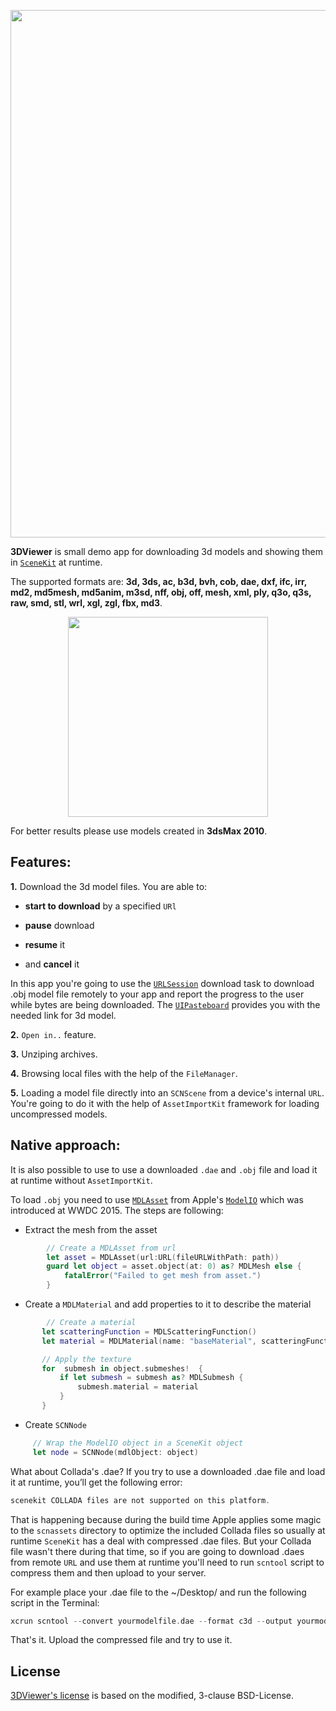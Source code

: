 <p align="center">
    <img src="Media/3DViewer.png", width="844">
</p>

**3DViewer** is small demo app for downloading 3d models and showing them in [`SceneKit`](https://developer.apple.com/scenekit/) at runtime.

The supported formats are: **3d, 3ds, ac, b3d, bvh, cob, dae, dxf, ifc, irr, md2, md5mesh, md5anim, m3sd, nff, obj, off, mesh, xml, ply, q3o, q3s, raw, smd, stl, wrl, xgl, zgl, fbx, md3**.

<p align="center">
    <img src="Media/3DViewer Screenshot.png", width="320">
</p>

For better results please use models created in **3dsMax 2010**.

## Features:

**1.** Download the 3d model files. You are able to:

* **start to download** by a specified `URl`

* **pause** download

* **resume** it

* and **cancel** it

In this app you're going to use the [`URLSession`](https://developer.apple.com/documentation/foundation/urlsession) download task to download .obj model file remotely to your app and report the progress to the user while bytes are being downloaded. The [`UIPasteboard`](https://developer.apple.com/documentation/uikit/uipasteboard) provides you with the needed link for 3d model.


**2.** `Open in..` feature.

**3.** Unziping archives.

**4.** Browsing local files with the help of the `FileManager`.

**5.** Loading a model file directly into an `SCNScene` from a device's internal `URL`. You're going to do it with the help of `AssetImportKit` framework for loading uncompressed models.


## Native approach:

It is also possible to use to use a downloaded `.dae` and `.obj` file and load it at runtime without `AssetImportKit`.

To load `.obj` you need to use [`MDLAsset`](https://developer.apple.com/documentation/modelio/mdlasset) from Apple's [`ModelIO`](https://developer.apple.com/documentation/modelio) which was introduced at WWDC 2015. The steps are following:

* Extract the mesh from the asset

```swift
        // Create a MDLAsset from url
        let asset = MDLAsset(url:URL(fileURLWithPath: path))
        guard let object = asset.object(at: 0) as? MDLMesh else {
            fatalError("Failed to get mesh from asset.")
        }
```

* Create a `MDLMaterial` and add properties to it to describe the material

```swift
        // Create a material
       let scatteringFunction = MDLScatteringFunction()
       let material = MDLMaterial(name: "baseMaterial", scatteringFunction: scatteringFunction)

       // Apply the texture
       for  submesh in object.submeshes!  {
           if let submesh = submesh as? MDLSubmesh {
               submesh.material = material
           }
       }
```

* Create `SCNNode`


```swift
     // Wrap the ModelIO object in a SceneKit object
     let node = SCNNode(mdlObject: object)
```

What about Collada's .dae? If you try to use a downloaded .dae file and load it at runtime, you’ll get the following error:
```swift
scenekit COLLADA files are not supported on this platform.
```
That is happening because during the build time Apple applies some magic to the `scnassets` directory to optimize the included Collada files so usually at runtime `SceneKit` has a deal with compressed .dae files. But your Collada file wasn't there during that time, so if you are going to download .daes from remote `URL` and use them at runtime you'll need to run `scntool` script to compress them and then upload to your server.

For example place your .dae file to the ~/Desktop/ and run the following script in the Terminal:

```swift
xcrun scntool --convert yourmodelfile.dae --format c3d --output yourmodelfile-optimized.dae
```

That's it. Upload the compressed file and try to use it.

## License

[3DViewer's license](LICENSE.md) is based on the modified, 3-clause BSD-License.
